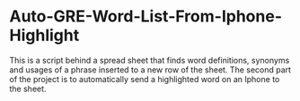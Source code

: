 # Auto-GRE-Word-List-From-Iphone-Highlight
This is a script behind a spread sheet that finds word definitions, synonyms and usages of a phrase inserted to a new row of the sheet. The second part of the project is to automatically send a highlighted word on an Iphone to the sheet. 
